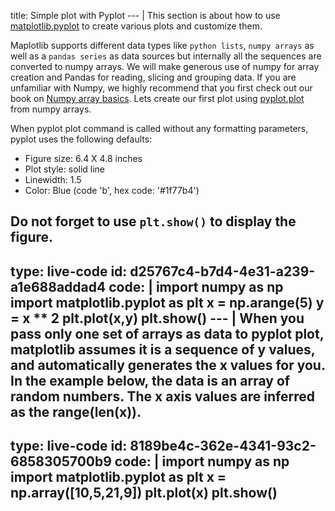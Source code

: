 title: Simple plot with Pyplot
--- |
  This section is about how to use [matplotlib.pyplot](https://matplotlib.org/api/_as_gen/matplotlib.pyplot.html) to create various plots and customize them.

  Maplotlib supports different data types like `python lists`, `numpy arrays` as well as a `pandas series` as data sources but internally all the sequences are converted to numpy arrays. We will make generous use of numpy for array creation and Pandas for reading, slicing and grouping data. If you are unfamiliar with Numpy, we highly recommend that you first check out our book on [Numpy array basics](). Lets create our first plot using [pyplot.plot](https://matplotlib.org/api/_as_gen/matplotlib.pyplot.plot.html#matplotlib.pyplot.plot) from numpy arrays.

  When pyplot plot command is called without any formatting parameters, pyplot uses the following defaults:
  * Figure size: 6.4 X 4.8 inches
  * Plot style: solid line
  * Linewidth: 1.5
  * Color: Blue (code 'b', hex code: '#1f77b4')

  Do not forget to use `plt.show()` to display the figure.
---
type: live-code
id: d25767c4-b7d4-4e31-a239-a1e688addad4
code: |
  import numpy as np
  import matplotlib.pyplot as plt
  x = np.arange(5)
  y = x ** 2
  plt.plot(x,y)
  plt.show()
--- |
  When you pass only one set of arrays as data to pyplot plot, matplotlib assumes it is a sequence of y values, and automatically generates the x values for you. In the example below, the data is an array of random numbers. The x axis values are inferred as the range(len(x)).
---
type: live-code
id: 8189be4c-362e-4341-93c2-6858305700b9
code: |
  import numpy as np
  import matplotlib.pyplot as plt
  x = np.array([10,5,21,9])
  plt.plot(x)
  plt.show()
---
